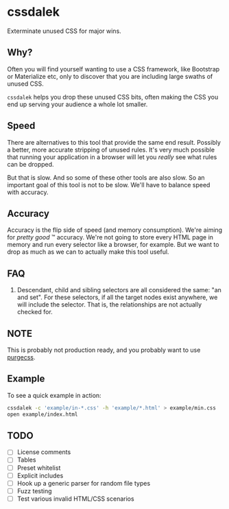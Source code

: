 cssdalek
========

Exterminate unused CSS for major wins.


## Why?

Often you will find yourself wanting to use a CSS framework, like Bootstrap
or Materialize etc, only to discover that you are including large swaths of
unused CSS.

`cssdalek` helps you drop these unused CSS bits, often making the CSS you end
up serving your audience a whole lot smaller.


## Speed

There are alternatives to this tool that provide the same end result.
Possibly a better, more accurate stripping of unused rules. It's very much
possible that running your application in a browser will let you _really_ see
what rules can be dropped.

But that is slow. And so some of these other tools are also slow. So an
important goal of this tool is not to be slow. We'll have to balance speed
with accuracy.


## Accuracy

Accuracy is the flip side of speed (and memory consumption). We're aiming for
_pretty good_ ™ accuracy. We're not going to store every HTML page in memory
and run every selector like a browser, for example. But we want to drop as
much as we can to actually make this tool useful.


## FAQ

1. Descendant, child and sibling selectors are all considered the same: "an
and set". For these selectors, if all the target nodes exist anywhere, we
will include the selector. That is, the relationships are not actually
checked for.


## NOTE

This is probably not production ready, and you probably want to use
[purgecss](https://github.com/FullHuman/purgecss).


## Example

To see a quick example in action:

```sh
cssdalek -c 'example/in-*.css' -h 'example/*.html' > example/min.css
open example/index.html
```


## TODO

- [ ] License comments
- [ ] Tables
- [ ] Preset whitelist
- [ ] Explicit includes
- [ ] Hook up a generic parser for random file types
- [ ] Fuzz testing
- [ ] Test various invalid HTML/CSS scenarios
